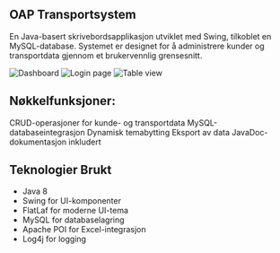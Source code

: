 ## OAP Transportsystem
En Java-basert skrivebordsapplikasjon utviklet med Swing, tilkoblet en MySQL-database. Systemet er designet for å administrere kunder og transportdata gjennom et brukervennlig grensesnitt.

![Dashboard](https://github.com/user-attachments/assets/7c999998-a95f-4bf3-8885-d763ee5aa1c4)
![Login page](https://github.com/user-attachments/assets/c646b9b6-dc3a-45b2-b190-fe3716a06e8b)
![Table view](https://github.com/user-attachments/assets/454e0265-a118-46c6-b618-eebca3498022)

## Nøkkelfunksjoner:
CRUD-operasjoner for kunde- og transportdata
MySQL-databaseintegrasjon
Dynamisk temabytting
Eksport av data
JavaDoc-dokumentasjon inkludert

## Teknologier Brukt

- Java 8
- Swing for UI-komponenter
- FlatLaf for moderne UI-tema
- MySQL for databaselagring
- Apache POI for Excel-integrasjon
- Log4j for logging

